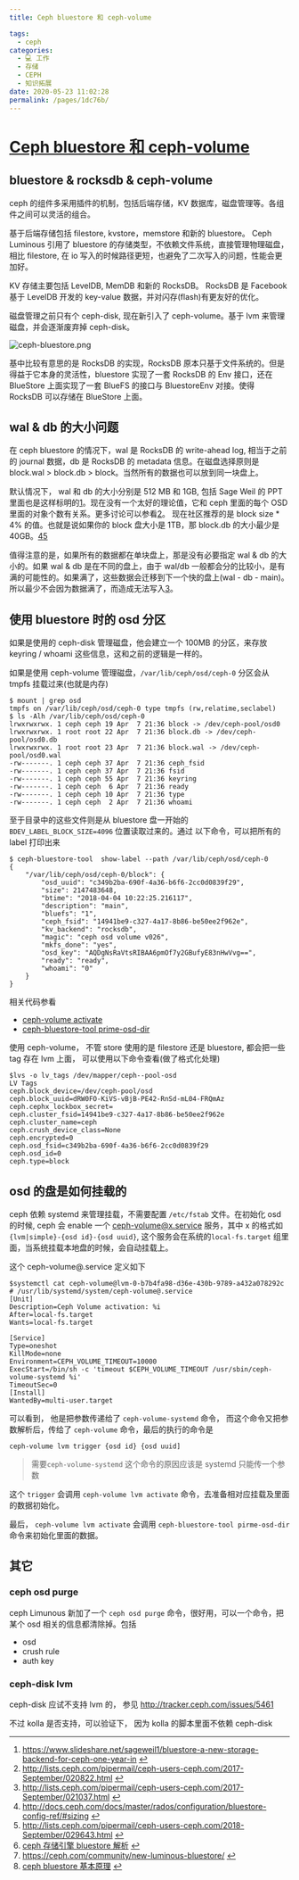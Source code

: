 ```yaml
---
title: Ceph bluestore 和 ceph-volume

tags: 
  - ceph
categories: 
  - 💻 工作
  - 存储
  - CEPH
  - 知识拓展
date: 2020-05-23 11:02:28
permalink: /pages/1dc76b/
---
```

# [Ceph bluestore 和 ceph-volume](https://xcodest.me/ceph-bluestore-and-ceph-volume.html)

## bluestore & rocksdb & ceph-volume

ceph 的组件多采用插件的机制，包括后端存储，KV 数据库，磁盘管理等。各组件之间可以灵活的组合。

基于后端存储包括 filestore, kvstore，memstore 和新的 bluestore。 Ceph Luminous 引用了 bluestore 的存储类型，不依赖文件系统，直接管理物理磁盘，相比 filestore, 在 io 写入的时候路径更短，也避免了二次写入的问题，性能会更加好。

KV 存储主要包括 LevelDB, MemDB 和新的 RocksDB。 RocksDB 是 Facebook 基于 LevelDB 开发的 key-value 数据，并对闪存(flash)有更友好的优化。

磁盘管理之前只有个 ceph-disk, 现在新引入了 ceph-volume。基于 lvm 来管理磁盘，并会逐渐废弃掉 ceph-disk。

![ceph-bluestore.png](https://xcodest.me/images/2018/ceph-bluestore.png)

基中比较有意思的是 RocksDB 的实现，RocksDB 原本只基于文件系统的。但是得益于它本身的灵活性，bluestore 实现了一套 RocksDB 的 Env 接口，还在 BlueStore 上面实现了一套 BlueFS 的接口与 BluestoreEnv 对接。使得 RocksDB 可以存储在 BlueStore 上面。

## wal & db 的大小问题

在 ceph bluestore 的情况下，wal 是 RocksDB 的 write-ahead log, 相当于之前的 journal 数据，db 是 RocksDB 的 metadata 信息。在磁盘选择原则是 block.wal > block.db > block。当然所有的数据也可以放到同一块盘上。

默认情况下， wal 和 db 的大小分别是 512 MB 和 1GB, 包括 Sage Weil 的 PPT 里面也是这样标明的[1](https://xcodest.me/ceph-bluestore-and-ceph-volume.html#fn-1)。现在没有一个太好的理论值，它和 ceph 里面的每个 OSD 里面的对象个数有关系。更多讨论可以参看[2](https://xcodest.me/ceph-bluestore-and-ceph-volume.html#fn-2)。 现在社区推荐的是 block size * 4% 的值。也就是说如果你的 block 盘大小是 1TB，那 block.db 的大小最少是 40GB。[4](https://xcodest.me/ceph-bluestore-and-ceph-volume.html#fn-4)[5](https://xcodest.me/ceph-bluestore-and-ceph-volume.html#fn-5)

值得注意的是，如果所有的数据都在单块盘上，那是没有必要指定 wal & db 的大小的。如果 wal & db 是在不同的盘上，由于 wal/db 一般都会分的比较小，是有满的可能性的。如果满了，这些数据会迁移到下一个快的盘上(wal - db - main)。所以最少不会因为数据满了，而造成无法写入[3](https://xcodest.me/ceph-bluestore-and-ceph-volume.html#fn-3)。

## 使用 bluestore 时的 osd 分区

如果是使用的 ceph-disk 管理磁盘，他会建立一个 100MB 的分区，来存放 keyring / whoami 这些信息，这和之前的逻辑是一样的。

如果是使用 ceph-volume 管理磁盘，`/var/lib/ceph/osd/ceph-0` 分区会从 tmpfs 挂载过来(也就是内存)

```plain
$ mount | grep osd
tmpfs on /var/lib/ceph/osd/ceph-0 type tmpfs (rw,relatime,seclabel)
$ ls -Alh /var/lib/ceph/osd/ceph-0
lrwxrwxrwx. 1 ceph ceph 19 Apr  7 21:36 block -> /dev/ceph-pool/osd0
lrwxrwxrwx. 1 root root 22 Apr  7 21:36 block.db -> /dev/ceph-pool/osd0.db
lrwxrwxrwx. 1 root root 23 Apr  7 21:36 block.wal -> /dev/ceph-pool/osd0.wal
-rw-------. 1 ceph ceph 37 Apr  7 21:36 ceph_fsid
-rw-------. 1 ceph ceph 37 Apr  7 21:36 fsid
-rw-------. 1 ceph ceph 55 Apr  7 21:36 keyring
-rw-------. 1 ceph ceph  6 Apr  7 21:36 ready
-rw-------. 1 ceph ceph 10 Apr  7 21:36 type
-rw-------. 1 ceph ceph  2 Apr  7 21:36 whoami
```

至于目录中的这些文件则是从 bluestore 盘一开始的 `BDEV_LABEL_BLOCK_SIZE=4096` 位置读取过来的。通过 以下命令，可以把所有的 label 打印出来

```plain
$ ceph-bluestore-tool  show-label --path /var/lib/ceph/osd/ceph-0
{
    "/var/lib/ceph/osd/ceph-0/block": {
        "osd_uuid": "c349b2ba-690f-4a36-b6f6-2cc0d0839f29",
        "size": 2147483648,
        "btime": "2018-04-04 10:22:25.216117",
        "description": "main",
        "bluefs": "1",
        "ceph_fsid": "14941be9-c327-4a17-8b86-be50ee2f962e",
        "kv_backend": "rocksdb",
        "magic": "ceph osd volume v026",
        "mkfs_done": "yes",
        "osd_key": "AQDgNsRaVtsRIBAA6pmOf7y2GBufyE83nHwVvg==",
        "ready": "ready",
        "whoami": "0"
    }
}
```

相关代码参看

- [ceph-volume activate](https://github.com/ceph/ceph/blob/d65b8844d16d71df01b57f368badc100db505506/src/ceph-volume/ceph_volume/devices/lvm/activate.py#L144)
- [ceph-bluestore-tool prime-osd-dir](https://github.com/ceph/ceph/blob/d65b8844d16d71df01b57f368badc100db505506/src/os/bluestore/bluestore_tool.cc#L316-L396)

使用 ceph-volume， 不管 store 使用的是 filestore 还是 bluestore, 都会把一些 tag 存在 lvm 上面， 可以使用以下命令查看(做了格式化处理)

```plain
$lvs -o lv_tags /dev/mapper/ceph--pool-osd
LV Tags
ceph.block_device=/dev/ceph-pool/osd
ceph.block_uuid=dRW0FO-KiVS-vBjB-PE42-RnSd-mL04-FRQmAz
ceph.cephx_lockbox_secret=
ceph.cluster_fsid=14941be9-c327-4a17-8b86-be50ee2f962e
ceph.cluster_name=ceph
ceph.crush_device_class=None
ceph.encrypted=0
ceph.osd_fsid=c349b2ba-690f-4a36-b6f6-2cc0d0839f29
ceph.osd_id=0
ceph.type=block
```

## osd 的盘是如何挂载的

ceph 依赖 systemd 来管理挂载，不需要配置 `/etc/fstab` 文件。在初始化 osd 的时候, ceph 会 enable 一个 ceph-volume@x.service 服务，其中 x 的格式如 `{lvm|simple}-{osd id}-{osd uuid}`, 这个服务会在系统的`local-fs.target` 组里面，当系统挂载本地盘的时候，会自动挂载上。

这个 ceph-volume@.service 定义如下

```plain
$systemctl cat ceph-volume@lvm-0-b7b4fa98-d36e-430b-9789-a432a078292c
# /usr/lib/systemd/system/ceph-volume@.service
[Unit]
Description=Ceph Volume activation: %i
After=local-fs.target
Wants=local-fs.target

[Service]
Type=oneshot
KillMode=none
Environment=CEPH_VOLUME_TIMEOUT=10000
ExecStart=/bin/sh -c 'timeout $CEPH_VOLUME_TIMEOUT /usr/sbin/ceph-volume-systemd %i'
TimeoutSec=0
[Install]
WantedBy=multi-user.target
```

可以看到， 他是把参数传递给了 `ceph-volume-systemd` 命令， 而这个命令又把参数解析后，传给了 `ceph-volume` 命令，最后的执行的命令是

```plain
ceph-volume lvm trigger {osd id} {osd uuid]
```

> 需要`ceph-volume-systemd` 这个命令的原因应该是 systemd 只能传一个参数

这个 `trigger` 会调用 `ceph-volume lvm activate` 命令，去准备相对应挂载及里面的数据初始化。

最后， `ceph-volume lvm activate` 会调用 `ceph-bluestore-tool pirme-osd-dir` 命令来初始化里面的数据。

## 其它

### ceph osd purge

ceph Limunous 新加了一个 `ceph osd purge` 命令，很好用，可以一个命令，把某个 osd 相关的信息都清除掉。包括

- osd
- crush rule
- auth key

### ceph-disk lvm

ceph-disk 应试不支持 lvm 的， 参见 http://tracker.ceph.com/issues/5461

不过 kolla 是否支持，可以验证下， 因为 kolla 的脚本里面不依赖 ceph-disk

------

1. https://www.slideshare.net/sageweil1/bluestore-a-new-storage-backend-for-ceph-one-year-in [↩](https://xcodest.me/ceph-bluestore-and-ceph-volume.html#fnref-1)
2. http://lists.ceph.com/pipermail/ceph-users-ceph.com/2017-September/020822.html [↩](https://xcodest.me/ceph-bluestore-and-ceph-volume.html#fnref-2)
3. http://lists.ceph.com/pipermail/ceph-users-ceph.com/2017-September/021037.html [↩](https://xcodest.me/ceph-bluestore-and-ceph-volume.html#fnref-3)
4. http://docs.ceph.com/docs/master/rados/configuration/bluestore-config-ref/#sizing [↩](https://xcodest.me/ceph-bluestore-and-ceph-volume.html#fnref-4)
5. http://lists.ceph.com/pipermail/ceph-users-ceph.com/2018-September/029643.html [↩](https://xcodest.me/ceph-bluestore-and-ceph-volume.html#fnref-5)
6. [ceph 存储引擎 bluestore 解析](http://www.sysnote.org/2016/08/19/ceph-bluestore/) [↩](https://xcodest.me/ceph-bluestore-and-ceph-volume.html#fnref-6)
7. https://ceph.com/community/new-luminous-bluestore/ [↩](https://xcodest.me/ceph-bluestore-and-ceph-volume.html#fnref-7)
8. [ceph bluestore 基本原理](http://liyichao.github.io/posts/ceph-bluestore-基本原理.html) [↩](https://xcodest.me/ceph-bluestore-and-ceph-volume.html#fnref-8)